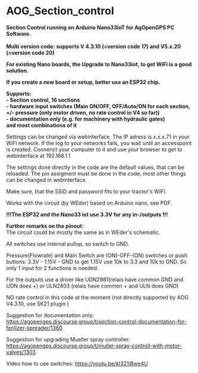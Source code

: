 # AOG_Section_control

<b>Section Control running on Arduino Nano33IoT for AgOpenGPS PC Software.<br><br>
Multi version code: supports V 4.3.10 (=version code 17) and V5.x.20 (=version code 20)<br>

For existing Nano boards, the Upgrade to Nano33iot, to get WiFi is a good solution.
  
If you create a new board or setup, better use an ESP32 chip.
          
Supports: <br>- Section control, 16 sections
          <br>- hardware input switches (Main ON/OFF, OFF/Auto/ON for each section, +/- pressure (only motor driven, no rate control in V4 so far))
          <br>- documentation only (e.g. for machinery with hydraulic gates)
   <br>and most combinations of it</b>

Settings can be changed via webinterface. The IP adress is x.x.x.71 in your WiFi network. If the log to your networks fails, you wait until an accesspoint is created. Connenct your computer to it and use your browser to get to webinterface at 192.168.1.1

The settings done directly in the code are the default values, that can be reloaded. The pin assigment must be done in the code, most other things can be changed in webinterface.

Make sure, that the SSID and password fits to your tractor's WIFI.

Works with the circuit (by WEder) based on Arduino nano, see PDF.

<b>!!!The ESP32 and the Nano33 iot use 3.3V for any in-/outputs !!!</b>

<b>Further remarks on the pinout:</b><br>
The circuit could be mostly the same as in WEder's schematic.

All switches use internal pullup, so switch to GND.

Pressure(Flowrate) and Main Switch are (ON)-OFF-(ON) switches or push buttons: 3.3V - 1.15V - GND to get 1.15V use 10k to 3.3 and 10k to GND. So only 1 input for 2 functions is needed.

For the outputs use a driver like UDN2981(relais have common GND and UDN does +) or ULN2803 (relais have common + and ULN does GND) 

NO rate control in this code at the moment (not directly supported by AOG V4.3.10, use SK21 plugin )

Suggestion for documentation only: https://agopengps.discourse.group/t/section-control-documentation-for-ferilizer-spreader/1360

Suggestion for upgrading Mueller spray controller: https://agopengps.discourse.group/t/muller-spray-controll-with-motor-valves/1303

Video how to use switches: https://youtu.be/kI321iBwe4U
